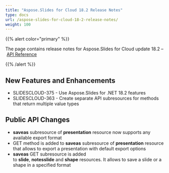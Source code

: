 ```yaml
---
title: "Aspose.Slides for Cloud 18.2 Release Notes"
type: docs
url: /aspose-slides-for-cloud-18-2-release-notes/
weight: 100
---
```


{{% alert color="primary" %}} 

The page contains release notes for Aspose.Slides for Cloud update 18.2 – [API Reference](https://apireference.aspose.cloud/slides/)

{{% /alert %}} 
## **New Features and Enhancements**
- SLIDESCLOUD-375 - Use Aspose.Slides for .NET 18.2 features
- SLIDESCLOUD-363 - Create separate API subresources for methods that return multiple value types
## **Public API Changes**
- **saveas** subresource of **presentation** resource now supports any available export format
- GET method is added to **saveas** subresource of **presentation** resource that allows to export a presentation with default export options
- **saveas** GET subresource is added to **slide**, **notesslide** and **shape** resources. It allows to save a slide or a shape in a specified format
